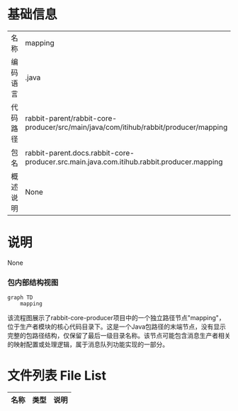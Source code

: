 # 基础信息

|      |      |
|------|------|
| 名称 | mapping |
| 编码语言 | .java |
| 代码路径 | rabbit-parent/rabbit-core-producer/src/main/java/com/itihub/rabbit/producer/mapping |
| 包名 | rabbit-parent.docs.rabbit-core-producer.src.main.java.com.itihub.rabbit.producer.mapping |
| 概述说明 | None |

# 说明

None


### 包内部结构视图

```mermaid
graph TD
    mapping
```

该流程图展示了rabbit-core-producer项目中的一个独立路径节点"mapping"，位于生产者模块的核心代码目录下。这是一个Java包路径的末端节点，没有显示完整的包路径结构，仅保留了最后一级目录名称。该节点可能包含消息生产者相关的映射配置或处理逻辑，属于消息队列功能实现的一部分。

# 文件列表 File List

| 名称   | 类型  | 说明 |
|-------|------|-------------|


